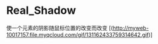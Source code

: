 # Real_Shadow
使一个元素的阴影随鼠标位置的改变而改变
[(http://myweb-10017157.file.myqcloud.com/gif/131162433759314642.gif)]
